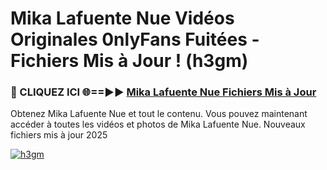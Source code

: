 # Mika Lafuente Nue Vidéos Originales 0nlyFans Fuitées - Fichiers Mis à Jour ! (h3gm)

<h3>🔴 CLIQUEZ ICI 🌐==►► <a href="https://tinyurl.com/2pmr4ezf" rel="nofollow">Mika Lafuente Nue Fichiers Mis à Jour</a></h3>

Obtenez Mika Lafuente Nue et tout le contenu. Vous pouvez maintenant accéder à toutes les vidéos et photos de Mika Lafuente Nue. Nouveaux fichiers mis à jour 2025

[![h3gm](https://i.imgur.com/6SNvagu.gif)](https://tinyurl.com/2pmr4ezf)
